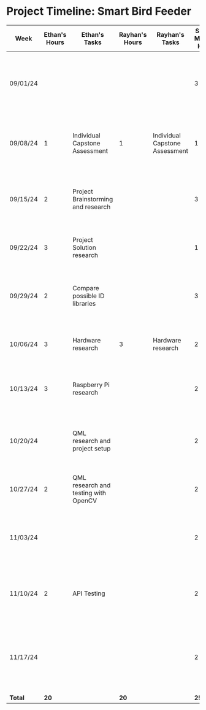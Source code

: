 # Project Timeline: Smart Bird Feeder  

| Week       | Ethan's Hours | Ethan's Tasks                                | Rayhan's Hours | Rayhan's Tasks                                | Sunday Meeting Hours | Meeting Notes                                                                                     |
|------------|---------------|----------------------------------------------|----------------|-----------------------------------------------|-----------------------|---------------------------------------------------------------------------------------------------|
| 09/01/24   |               |                                              |                |                                               | 3                     | Assignment 2: Project description and team formation. Formed team and brainstormed ideas. |
| 09/08/24   | 1             | Individual Capstone Assessment               | 1              | Individual Capstone Assessment                | 1                     | Assignment 3: Team contract and capstone assessments. Team meeting, individual tasks.|
| 09/15/24   | 2             | Project Brainstorming and research           |                |                                               | 3                     | Assignment 4: Design Diagrams and User Stories. Worked on diagrams and stories.          |
| 09/22/24   | 3             | Project Solution research                    |                |                                               | 1                     | Assignment 5: Task list. Developed and finalized project tasks.                           |
| 09/29/24   | 2             | Compare possible ID libraries                |                |                                               | 3                     | Assignment 6: Milestone document, timeline, and effort matrix. Comprehensive planning.   |
| 10/06/24   | 3             | Hardware research                            | 3              | Hardware research                             | 2                     | Assignment 7: Constraints essay. Discussed and wrote essay.                              |
| 10/13/24   | 3             | Raspberry Pi research                        |                |                                               | 2                     | Assignment 8: Fall Design Presentation. Planning and working on presentation.            |
| 10/20/24   |               | QML research and project setup               |                |                                               | 2                     | Assignment 8 (cont.): Finalizing presentation, practicing, and recording final video.     |
| 10/27/24   | 2             | QML research and testing with OpenCV         |                |                                               | 2                     | Assignment 9: Peer reviews. Reviewed and provided feedback.                               |
| 11/03/24   |               |                                              |                |                                               | 2                     | Assignment 10: Final Design Report. Check-in meeting to plan and start updating documents. |
| 11/10/24   | 2             | API Testing                                  |                |                                               | 2                     | Check-in meeting: Continued updating documents for Final Design Report.                   |
| 11/17/24   |               |                                              |                |                                               | 2                     | Continued working on Final Design Report. Finalized documentation and began GitHub uploads.|
| **Total**  |**20**         |                                              |**20**          |                                               | **25**                |                                                                                                   |
